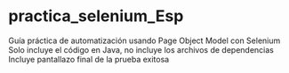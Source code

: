 # practica_selenium_Esp
Guía práctica de automatización usando Page Object Model con Selenium
Solo incluye el código en Java, no incluye los archivos de dependencias
Incluye pantallazo final de la prueba exitosa
